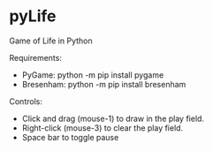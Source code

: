# pyLife
Game of Life in Python

Requirements:
- PyGame:  python -m pip install pygame
- Bresenham:  python -m pip install bresenham

Controls:
- Click and drag (mouse-1) to draw in the play field.
- Right-click (mouse-3) to clear the play field.
- Space bar to toggle pause

